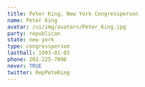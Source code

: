 ```yaml
---
title: Peter King, New York Congressperson
name: Peter King
avatar: /ui/img/avatars/Peter_King.jpg
party: republican
state: new york
type: congressperson
lasthall: 1993-01-03
phone: 202-225-7896
never: TRUE
twitter: RepPeteKing
---
```

